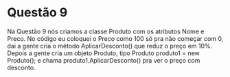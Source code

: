 # Questão 9

Na Questão 9 nós criamos a classe Produto com os atributos Nome e Preco. No código eu coloquei o Preco como 100 só pra não começar com 0, dai a gente cria o método AplicarDesconto() que reduz o preço em 10%. Depois a gente cria um objeto Produto, tipo Produto produto1 = new Produto(); e chama produto1.AplicarDesconto() pra ver o preço com desconto.
